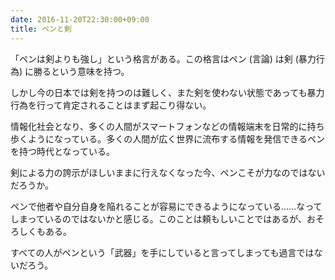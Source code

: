 ```yaml
---
date: 2016-11-20T22:30:00+09:00
title: ペンと剣
---
```


「ペンは剣よりも強し」という格言がある。この格言はペン (言論) は剣 (暴力行為) に勝るという意味を持つ。

しかし今の日本では剣を持つのは難しく、また剣を使わない状態であっても暴力行為を行って肯定されることはまず起こり得ない。

情報化社会となり、多くの人間がスマートフォンなどの情報端末を日常的に持ち歩くようになっている。多くの人間が広く世界に流布する情報を発信できるペンを持つ時代となっている。

剣による力の誇示がほしいままに行えなくなった今、ペンこそが力なのではないだろうか。

ペンで他者や自分自身を陥れることが容易にできるようになっている……なってしまっているのではないかと感じる。このことは頼もしいことではあるが、おそろしくもある。

すべての人がペンという「武器」を手にしていると言ってしまっても過言ではないだろう。
